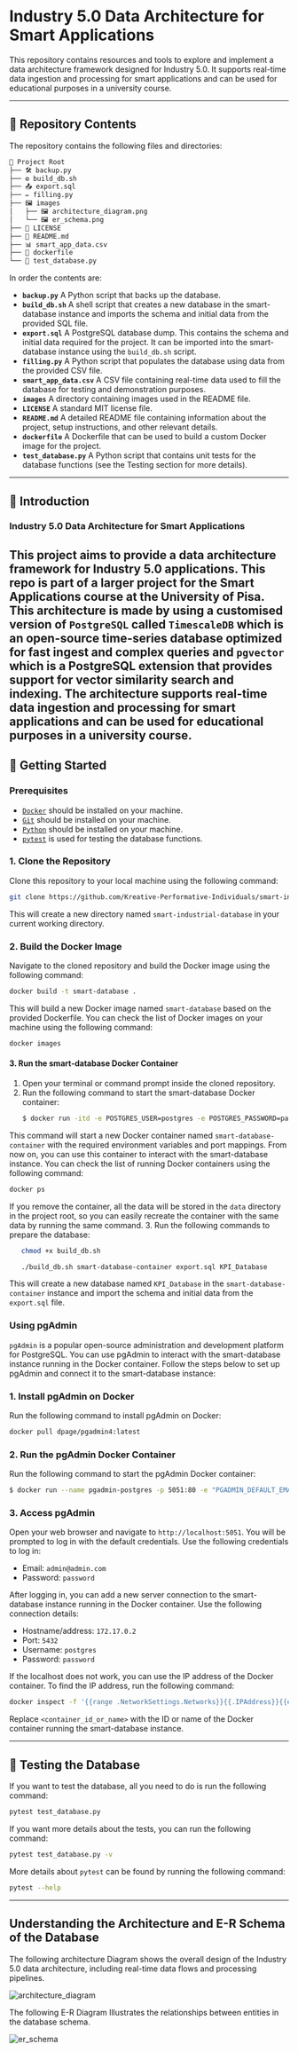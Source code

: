 # Industry 5.0 Data Architecture for Smart Applications

This repository contains resources and tools to explore and implement a data architecture framework designed for Industry 5.0. It supports real-time data ingestion and processing for smart applications and can be used for educational purposes in a university course.

---

## 📁 Repository Contents

The repository contains the following files and directories:
```bash
📂 Project Root
├── 🛠️ backup.py
├── ⚙️ build_db.sh
├── 📤 export.sql
├── ✏️ filling.py
├── 🖼️ images
│   ├── 🖼️ architecture_diagram.png
│   └── 🖼️ er_schema.png
├── 📜 LICENSE
├── 📖 README.md
├── 📊 smart_app_data.csv
├── 🐋 dockerfile
└── 🧪 test_database.py
```
In order the contents are:
- **`backup.py`**
A Python script that backs up the database.
- **`build_db.sh`**
A shell script that creates a new database in the smart-database instance and imports the schema and initial data from the provided SQL file.
- **`export.sql`**
A PostgreSQL database dump. This contains the schema and initial data required for the project. It can be imported into the smart-database instance using the `build_db.sh` script.
- **`filling.py`**
A Python script that populates the database using data from the provided CSV file.
- **`smart_app_data.csv`**
   A CSV file containing real-time data used to fill the database for testing and demonstration purposes.
- **`images`**
   A directory containing images used in the README file.
- **`LICENSE`**
   A standard MIT license file.
- **`README.md`**
   A detailed README file containing information about the project, setup instructions, and other relevant details.
- **`dockerfile`**
   A Dockerfile that can be used to build a custom Docker image for the project.
- **`test_database.py`**
   A Python script that contains unit tests for the database functions (see the Testing section for more details).
---
## 📜 Introduction
### Industry 5.0 Data Architecture for Smart Applications

This project aims to provide a data architecture framework for Industry 5.0 applications. 
This repo is part of a larger project for the Smart Applications course at the University of Pisa.
This architecture is made by using a customised version of `PostgreSQL` called `TimescaleDB` which is an open-source time-series database optimized for fast ingest and complex queries and `pgvector` which is a PostgreSQL extension that provides support for vector similarity search and indexing.
The architecture supports real-time data ingestion and processing for smart applications and can be used for educational purposes in a university course. 
---
## 🚀 Getting Started

### Prerequisites

- [`Docker`](https://www.docker.com/) should be installed on your machine.
- [`Git`](https://git-scm.com/) should be installed on your machine.
- [`Python`](https://www.python.org/) should be installed on your machine.
- [`pytest`](https://docs.pytest.org/en/stable/) is used for testing the database functions.


### 1. Clone the Repository

Clone this repository to your local machine using the following command:

```bash
git clone https://github.com/Kreative-Performative-Individuals/smart-industrial-database
```

This will create a new directory named `smart-industrial-database` in your current working directory.

### 2. Build the Docker Image

Navigate to the cloned repository and build the Docker image using the following command:

```bash
docker build -t smart-database .
```

This will build a new Docker image named `smart-database` based on the provided Dockerfile.
You can check the list of Docker images on your machine using the following command:

```bash
docker images
```

#### 3. Run the smart-database Docker Container

1. Open your terminal or command prompt inside the cloned repository.
2. Run the following command to start the smart-database Docker container:
   ```bash
   $ docker run -itd -e POSTGRES_USER=postgres -e POSTGRES_PASSWORD=password -p 5432:5432 -v ./data:/var/lib/postgresql/data --name smart-database-container smart-database
   ```
This command will start a new Docker container named `smart-database-container` with the required environment variables and port mappings. From now on, you can use this container to interact with the smart-database instance. 
You can check the list of running Docker containers using the following command:
```bash
docker ps
```
If you remove the container, all the data will be stored in the `data` directory in the project root, so you can easily recreate the container with the same data by running the same command.
3. Run the following commands to prepare the database:

```bash
   chmod +x build_db.sh
```

```bash
   ./build_db.sh smart-database-container export.sql KPI_Database
```

This will create a new database named `KPI_Database` in the `smart-database-container` instance and import the schema and initial data from the `export.sql` file.

### Using pgAdmin

`pgAdmin` is a popular open-source administration and development platform for PostgreSQL. You can use pgAdmin to interact with the smart-database instance running in the Docker container. Follow the steps below to set up pgAdmin and connect it to the smart-database instance:

### 1. Install pgAdmin on Docker

Run the following command to install pgAdmin on Docker:

```bash
docker pull dpage/pgadmin4:latest
```

### 2. Run the pgAdmin Docker Container

Run the following command to start the pgAdmin Docker container:

```bash
$ docker run --name pgadmin-postgres -p 5051:80 -e "PGADMIN_DEFAULT_EMAIL=admin@admin.com" -e "PGADMIN_DEFAULT_PASSWORD=password" -d dpage/pgadmin4
```

### 3. Access pgAdmin

Open your web browser and navigate to `http://localhost:5051`. You will be prompted to log in with the default credentials. Use the following credentials to log in:

- Email: `admin@admin.com`
- Password: `password`

After logging in, you can add a new server connection to the smart-database instance running in the Docker container. Use the following connection details:

- Hostname/address: `172.17.0.2`
- Port: `5432`
- Username: `postgres`
- Password: `password`

If the localhost does not work, you can use the IP address of the Docker container. To find the IP address, run the following command:

```bash
docker inspect -f '{{range .NetworkSettings.Networks}}{{.IPAddress}}{{end}}' <container_id_or_name>
```

Replace `<container_id_or_name>` with the ID or name of the Docker container running the smart-database instance.

---
## 🧪 Testing the Database
If you want to test the database, all you need to do is run the following command:

```bash
pytest test_database.py
```
If you want more details about the tests, you can run the following command:

```bash
pytest test_database.py -v
```
More details about `pytest` can be found by running the following command:

```bash
pytest --help
```
---

## Understanding the Architecture and E-R Schema of the Database
The following architecture Diagram shows the overall design of the Industry 5.0 data architecture, including real-time data flows and processing pipelines.

![architecture_diagram](images/architecture_diagram.png)

The following E-R Diagram Illustrates the relationships between entities in the database schema.

![er_schema](images/er_schema.png)

